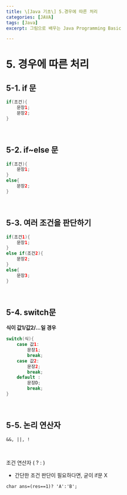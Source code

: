 ```yaml
---
title: \[Java 기초\] 5.경우에 따른 처리
categories: [JAVA]
tags: [Java]
excerpt: 그림으로 배우는 Java Programming Basic

---
```


<script src="https://cdn.mathjax.org/mathjax/latest/MathJax.js?config=TeX-AMS-MML_HTMLorMML" type="text/javascript"></script>

# 5. 경우에 따른 처리

## 5-1. if 문

```java
if(조건){
    문장1;
    문장2;
}
```

<br>

## 5-2. if~else 문

```java
if(조건){
    문장1;    
}
else{
    문장2;    
}
```

<br>

## 5-3. 여러 조건을 판단하기

```java
if(조건1){
    문장1;    
}
else if(조건2){
    문장2;    
}
else{
    문장3;
}
```

<br>

## 5-4. switch문

**식이 값1/값2/...일 경우**

```java
switch(식){
    case 값1:
        문장1;
        break;
    case 값2:
		문장2;
        break;
	default :
        문장D;
        break;
}
```

<br>

## 5-5. 논리 연산자

```
&&, ||, !
```

<br>

조건 연산자 ( ? : )

- 간단한 조건 판단이 필요하다면, 굳이 if문 X

```
char ans=(res==1)? 'A':'B';
```
